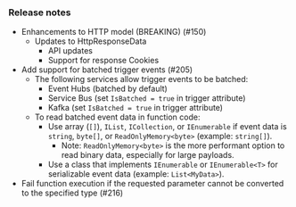 ### Release notes
<!-- Please add your release notes in the following format:
- My change description (#PR/#issue)
-->
- Enhancements to HTTP model (BREAKING) (#150)
  - Updates to HttpResponseData
    - API updates
    - Support for response Cookies
- Add support for batched trigger events (#205)
  - The following services allow trigger events to be batched:
    - Event Hubs (batched by default)
    - Service Bus (set `IsBatched = true` in trigger attribute)
    - Kafka (set `IsBatched = true` in trigger attribute)
  - To read batched event data in function code:
    - Use array (`[]`), `IList`, `ICollection`, or `IEnumerable` if event data is `string`, `byte[]`, or `ReadOnlyMemory<byte>` (example: `string[]`).
      - Note: `ReadOnlyMemory<byte>` is the more performant option to read binary data, especially for large payloads.
    - Use a class that implements `IEnumerable` or `IEnumerable<T>` for serializable event data (example: `List<MyData>`).
- Fail function execution if the requested parameter cannot be converted to the specified type (#216)